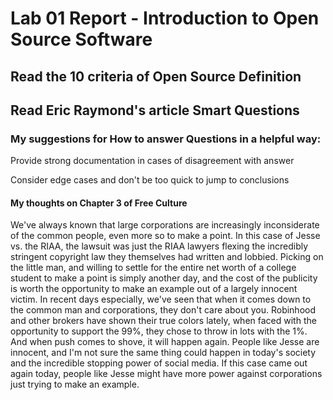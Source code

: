 # Lab 01 Report - Introduction to Open Source Software

## Read the 10 criteria of Open Source Definition

## Read Eric Raymond's article Smart Questions

### My suggestions for How to answer Questions in a helpful way:

Provide strong documentation in cases of disagreement with answer

Consider edge cases and don't be too quick to jump to conclusions


#### My thoughts on Chapter 3 of Free Culture

We've always known that large corporations are increasingly inconsiderate of the common people, even more so to make a point.  In this case of Jesse vs. the RIAA, the lawsuit was just the RIAA lawyers flexing the incredibly stringent copyright law they themselves had written and lobbied.  Picking on the little man, and willing to settle for the entire net worth of a college student to make a point is simply another day, and the cost of the publicity is worth the opportunity to make an example out of a largely innocent victim.  In recent days especially, we've seen that when it comes down to the common man and corporations, they don't care about you.  Robinhood and other brokers have shown their true colors lately, when faced with the opportunity to support the 99%, they chose to throw in lots with the 1%.  And when push comes to shove, it will happen again.  People like Jesse are innocent, and I'm not sure the same thing could happen in today's society and the incredible stopping power of social media.  If this case came out again today, people like Jesse might have more power against corporations just trying to make an example.
